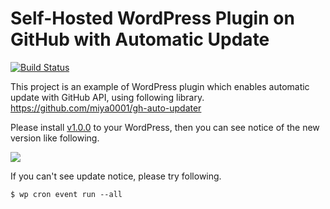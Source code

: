 # Self-Hosted WordPress Plugin on GitHub with Automatic Update

[![Build Status](https://travis-ci.org/miya0001/gh-auto-updater-example.svg?branch=master)](https://travis-ci.org/miya0001/gh-auto-updater-example)

This project is an example of WordPress plugin which enables automatic update with GitHub API, using following library.
https://github.com/miya0001/gh-auto-updater

Please install [v1.0.0](https://github.com/miya0001/self-hosted-wordpress-plugin-on-github/releases/download/1.0.0/self-hosted-wordpress-plugin-on-github.zip) to your WordPress, then you can see notice of the new version like following.

![](https://www.evernote.com/l/ABUN-UErKq5OUryilvVvE7Ufk_3yQtlRS3kB/image.png)

If you can't see update notice, please try following.

```
$ wp cron event run --all
```
